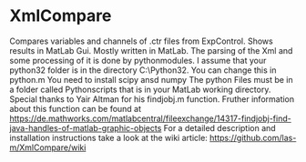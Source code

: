 # XmlCompare
Compares variables and channels of .ctr files from ExpControl. Shows results in MatLab Gui. Mostly written in MatLab. The 
parsing of the Xml and some processing of it is done by pythonmodules. 
I assume that your python32 folder is in the directory C:\Python32. You can change this in python.m
You need to install scipy ansd numpy
The python Files must be in a folder called Pythonscripts that is in your MatLab working directory.
Special thanks to Yair Altman for his findjobj.m function.
Fruther information about this function can be found at 
https://de.mathworks.com/matlabcentral/fileexchange/14317-findjobj-find-java-handles-of-matlab-graphic-objects
For a detailed description and installation instructions take a look at the wiki article: 
https://github.com/las-m/XmlCompare/wiki
  
